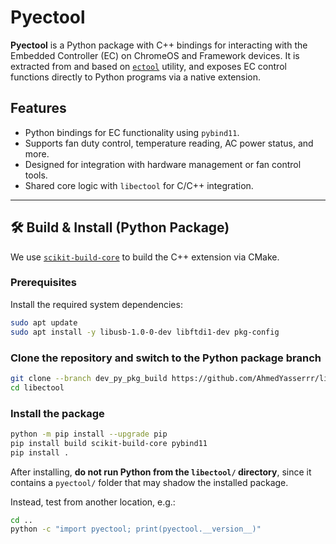 # Pyectool

**Pyectool** is a Python package with C++ bindings for interacting with the Embedded Controller (EC) on ChromeOS and Framework devices. It is extracted from and based on [`ectool`](https://gitlab.howett.net/DHowett/ectool) utility, and exposes EC control functions directly to Python programs via a native extension.

## Features

- Python bindings for EC functionality using `pybind11`.
- Supports fan duty control, temperature reading, AC power status, and more.
- Designed for integration with hardware management or fan control tools.
- Shared core logic with `libectool` for C/C++ integration.

---

## 🛠️ Build & Install (Python Package)

We use [`scikit-build-core`](https://scikit-build-core.readthedocs.io/en/latest/) to build the C++ extension via CMake.

### Prerequisites

Install the required system dependencies:

```sh
sudo apt update
sudo apt install -y libusb-1.0-0-dev libftdi1-dev pkg-config
````
### Clone the repository and switch to the Python package branch

```sh
git clone --branch dev_py_pkg_build https://github.com/AhmedYasserrr/libectool.git
cd libectool
```
### Install the package
```sh
python -m pip install --upgrade pip
pip install build scikit-build-core pybind11
pip install .
```

After installing, **do not run Python from the `libectool/` directory**, since it contains a `pyectool/` folder that may shadow the installed package.

Instead, test from another location, e.g.:

```sh
cd ..
python -c "import pyectool; print(pyectool.__version__)"
```
